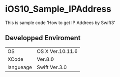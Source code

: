 # iOS10_Sample_IPAddress
This is sample code 'How to get IP Addrees by Swift3'

## Developped Enviroment
|||
|-|-|
|OS | OS X Ver.10.11.6|
|XCode|Ver.8.0|
|langueage|Swift Ver.3.0|
